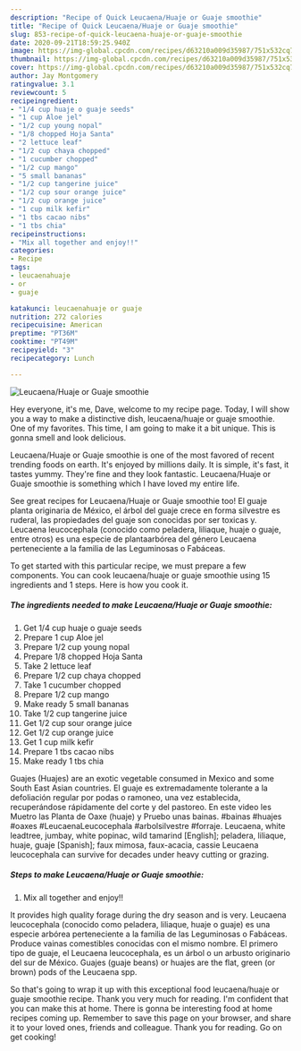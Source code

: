 ```yaml
---
description: "Recipe of Quick Leucaena/Huaje or Guaje smoothie"
title: "Recipe of Quick Leucaena/Huaje or Guaje smoothie"
slug: 853-recipe-of-quick-leucaena-huaje-or-guaje-smoothie
date: 2020-09-21T18:59:25.940Z
image: https://img-global.cpcdn.com/recipes/d63210a009d35987/751x532cq70/leucaenahuaje-or-guaje-smoothie-recipe-main-photo.jpg
thumbnail: https://img-global.cpcdn.com/recipes/d63210a009d35987/751x532cq70/leucaenahuaje-or-guaje-smoothie-recipe-main-photo.jpg
cover: https://img-global.cpcdn.com/recipes/d63210a009d35987/751x532cq70/leucaenahuaje-or-guaje-smoothie-recipe-main-photo.jpg
author: Jay Montgomery
ratingvalue: 3.1
reviewcount: 5
recipeingredient:
- "1/4 cup huaje o guaje seeds"
- "1 cup Aloe jel"
- "1/2 cup young nopal"
- "1/8 chopped Hoja Santa"
- "2 lettuce leaf"
- "1/2 cup chaya chopped"
- "1 cucumber chopped"
- "1/2 cup mango"
- "5 small bananas"
- "1/2 cup tangerine juice"
- "1/2 cup sour orange juice"
- "1/2 cup orange juice"
- "1 cup milk kefir"
- "1 tbs cacao nibs"
- "1 tbs chia"
recipeinstructions:
- "Mix all together and enjoy!!"
categories:
- Recipe
tags:
- leucaenahuaje
- or
- guaje

katakunci: leucaenahuaje or guaje 
nutrition: 272 calories
recipecuisine: American
preptime: "PT36M"
cooktime: "PT49M"
recipeyield: "3"
recipecategory: Lunch

---
```



![Leucaena/Huaje or Guaje smoothie](https://img-global.cpcdn.com/recipes/d63210a009d35987/751x532cq70/leucaenahuaje-or-guaje-smoothie-recipe-main-photo.jpg)

Hey everyone, it's me, Dave, welcome to my recipe page. Today, I will show you a way to make a distinctive dish, leucaena/huaje or guaje smoothie. One of my favorites. This time, I am going to make it a bit unique. This is gonna smell and look delicious.

Leucaena/Huaje or Guaje smoothie is one of the most favored of recent trending foods on earth. It's enjoyed by millions daily. It is simple, it's fast, it tastes yummy. They're fine and they look fantastic. Leucaena/Huaje or Guaje smoothie is something which I have loved my entire life.

See great recipes for Leucaena/Huaje or Guaje smoothie too! El guaje planta originaria de México, el árbol del guaje crece en forma silvestre es ruderal, las propiedades del guaje son conocidas por ser toxicas y. Leucaena leucocephala (conocido como peladera, liliaque, huaje o guaje, entre otros) es una especie de plantaarbórea del género Leucaena perteneciente a la familia de las Leguminosas o Fabáceas.


To get started with this particular recipe, we must prepare a few components. You can cook leucaena/huaje or guaje smoothie using 15 ingredients and 1 steps. Here is how you cook it.

<!--inarticleads1-->

##### The ingredients needed to make Leucaena/Huaje or Guaje smoothie:

1. Get 1/4 cup huaje o guaje seeds
1. Prepare 1 cup Aloe jel
1. Prepare 1/2 cup young nopal
1. Prepare 1/8 chopped Hoja Santa
1. Take 2 lettuce leaf
1. Prepare 1/2 cup chaya chopped
1. Take 1 cucumber chopped
1. Prepare 1/2 cup mango
1. Make ready 5 small bananas
1. Take 1/2 cup tangerine juice
1. Get 1/2 cup sour orange juice
1. Get 1/2 cup orange juice
1. Get 1 cup milk kefir
1. Prepare 1 tbs cacao nibs
1. Make ready 1 tbs chia


Guajes (Huajes) are an exotic vegetable consumed in Mexico and some South East Asian countries. El guaje es extremadamente tolerante a la defoliación regular por podas o ramoneo, una vez establecida, recuperándose rápidamente del corte y del pastoreo. En este video les Muetro las Planta de Oaxe (huaje) y Pruebo unas bainas. #bainas #huajes #oaxes #LeucaenaLeucocephala #arbolsilvestre #forraje. Leucaena, white leadtree, jumbay, white popinac, wild tamarind [English]; peladera, liliaque, huaje, guaje [Spanish]; faux mimosa, faux-acacia, cassie Leucaena leucocephala can survive for decades under heavy cutting or grazing. 

<!--inarticleads2-->

##### Steps to make Leucaena/Huaje or Guaje smoothie:

1. Mix all together and enjoy!!


It provides high quality forage during the dry season and is very. Leucaena leucocephala (conocido como peladera, liliaque, huaje o guaje) es una especie arbórea perteneciente a la familia de las Leguminosas o Fabáceas. Produce vainas comestibles conocidas con el mismo nombre. El primero tipo de guaje, el Leucaena leucocephala, es un árbol o un arbusto originario del sur de México. Guajes (guaje beans) or huajes are the flat, green (or brown) pods of the Leucaena spp. 

So that's going to wrap it up with this exceptional food leucaena/huaje or guaje smoothie recipe. Thank you very much for reading. I'm confident that you can make this at home. There is gonna be interesting food at home recipes coming up. Remember to save this page on your browser, and share it to your loved ones, friends and colleague. Thank you for reading. Go on get cooking!
